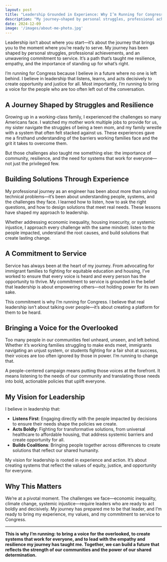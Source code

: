 ```yaml
---
layout: post
title: "Leadership Grounded in Experience: Why I’m Running for Congress"
description: "My journey—shaped by personal struggles, professional achievements, and a commitment to service—has prepared me to lead. I’m running for Congress to bring a voice for the people who are too often left out of the conversation."
date: 2024-12-09
image: '/images/about-me-photo.jpg'
---
```


Leadership isn’t about where you start—it’s about the journey that brings you to the moment where you’re ready to serve. My journey has been shaped by personal struggles, professional achievements, and an unwavering commitment to service. It’s a path that’s taught me resilience, empathy, and the importance of standing up for what’s right.

I’m running for Congress because I believe in a future where no one is left behind. I believe in leadership that listens, learns, and acts decisively to create opportunity and justice for all. Most importantly, I’m running to bring a voice for the people who are too often left out of the conversation.

## A Journey Shaped by Struggles and Resilience

Growing up in a working-class family, I experienced the challenges so many Americans face. I watched my mother work multiple jobs to provide for us, my sister navigate the struggles of being a teen mom, and my family wrestle with a system that often felt stacked against us. These experiences gave me a firsthand understanding of the barriers working families face and the grit it takes to overcome them.

But those challenges also taught me something else: the importance of community, resilience, and the need for systems that work for everyone—not just the privileged few.

## Building Solutions Through Experience

My professional journey as an engineer has been about more than solving technical problems—it’s been about understanding people, systems, and the challenges they face. I learned how to listen, how to ask the right questions, and how to design solutions that meet real needs. These lessons have shaped my approach to leadership.

Whether addressing economic inequality, housing insecurity, or systemic injustice, I approach every challenge with the same mindset: listen to the people impacted, understand the root causes, and build solutions that create lasting change.

## A Commitment to Service

Service has always been at the heart of my journey. From advocating for immigrant families to fighting for equitable education and housing, I’ve worked to ensure that every voice is heard and every person has the opportunity to thrive. My commitment to service is grounded in the belief that leadership is about empowering others—not holding power for its own sake.

This commitment is why I’m running for Congress. I believe that real leadership isn’t about talking over people—it’s about creating a platform for them to be heard.

## Bringing a Voice for the Overlooked

Too many people in our communities feel unheard, unseen, and left behind. Whether it’s working families struggling to make ends meet, immigrants navigating an unjust system, or students fighting for a fair shot at success, their voices are too often ignored by those in power. I’m running to change that.

A people-centered campaign means putting those voices at the forefront. It means listening to the needs of our community and translating those needs into bold, actionable policies that uplift everyone.

## My Vision for Leadership

I believe in leadership that:

- **Listens First**: Engaging directly with the people impacted by decisions to ensure their needs shape the policies we create.  
- **Acts Boldly**: Fighting for transformative solutions, from universal healthcare to affordable housing, that address systemic barriers and create opportunity for all.  
- **Builds Coalitions**: Bringing people together across differences to create solutions that reflect our shared humanity.  

My vision for leadership is rooted in experience and action. It’s about creating systems that reflect the values of equity, justice, and opportunity for everyone.

## Why This Matters

We’re at a pivotal moment. The challenges we face—economic inequality, climate change, systemic injustice—require leaders who are ready to act boldly and decisively. My journey has prepared me to be that leader, and I’m ready to bring my experience, my values, and my commitment to service to Congress.

---

**This is why I’m running: to bring a voice for the overlooked, to create systems that work for everyone, and to lead with the empathy and resilience my journey has taught me. Together, we can build a future that reflects the strength of our communities and the power of our shared determination.**